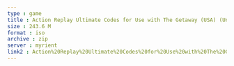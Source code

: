 ```yaml
---
type : game
title : Action Replay Ultimate Codes for Use with The Getaway (USA) (Unl)
size : 243.6 M
format : iso
archive : zip
server : myrient
link2 : Action%20Replay%20Ultimate%20Codes%20for%20Use%20with%20The%20Getaway%20%28USA%29%20%28Unl%29
---
```

